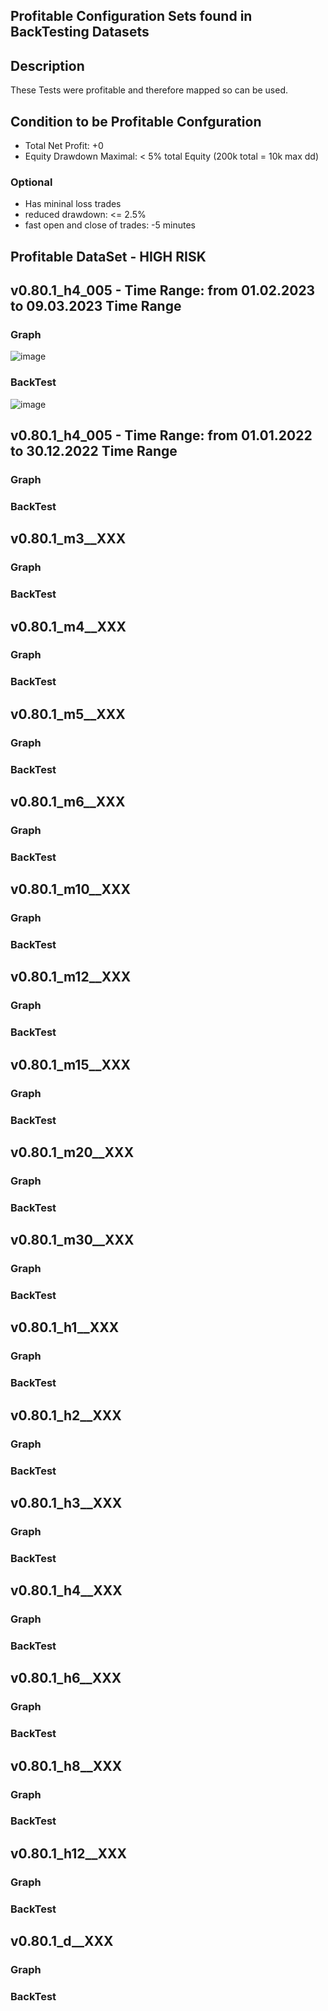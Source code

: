## Profitable Configuration Sets found in BackTesting Datasets
## Description
These Tests were profitable and therefore mapped so can be used.

## Condition to be Profitable Confguration
- Total Net Profit: +0
- Equity Drawdown Maximal: < 5% total Equity (200k total = 10k max dd)
### Optional
- Has mininal loss trades
- reduced drawdown: <= 2.5%
- fast open and close of trades: -5 minutes

## Profitable DataSet - HIGH RISK

## v0.80.1_h4_005 - Time Range: from 01.02.2023 to 09.03.2023 Time Range
### Graph
![image](https://user-images.githubusercontent.com/118682909/224512892-f36d81fd-f43d-417f-9a5e-b32e4c8c88f1.png)

### BackTest 
![image](https://user-images.githubusercontent.com/118682909/224512904-5de4d9c8-1a32-4ae6-91ae-239632c497ac.png)

## v0.80.1_h4_005 - Time Range: from 01.01.2022 to 30.12.2022 Time Range
### Graph


### BackTest


## v0.80.1_m3__XXX
### Graph


### BackTest


## v0.80.1_m4__XXX
### Graph


### BackTest


## v0.80.1_m5__XXX
### Graph


### BackTest


## v0.80.1_m6__XXX
### Graph


### BackTest


## v0.80.1_m10__XXX
### Graph


### BackTest


## v0.80.1_m12__XXX
### Graph


### BackTest


## v0.80.1_m15__XXX
### Graph


### BackTest


## v0.80.1_m20__XXX
### Graph


### BackTest


## v0.80.1_m30__XXX
### Graph


### BackTest


## v0.80.1_h1__XXX
### Graph


### BackTest


## v0.80.1_h2__XXX
### Graph


### BackTest


## v0.80.1_h3__XXX
### Graph


### BackTest


## v0.80.1_h4__XXX
### Graph


### BackTest


## v0.80.1_h6__XXX
### Graph


### BackTest


## v0.80.1_h8__XXX
### Graph


### BackTest


## v0.80.1_h12__XXX
### Graph


### BackTest


## v0.80.1_d__XXX
### Graph


### BackTest


